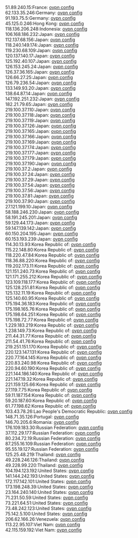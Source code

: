 51.89.240.15:France: [ovpn config](vpn/51_89_240_15.ovpn)  
62.133.35.246:Germany: [ovpn config](vpn/62_133_35_246.ovpn)  
91.193.75.5:Germany: [ovpn config](vpn/91_193_75_5.ovpn)  
45.125.0.246:Hong Kong: [ovpn config](vpn/45_125_0_246.ovpn)  
118.136.206.248:Indonesia: [ovpn config](vpn/118_136_206_248.ovpn)  
106.168.186.232:Japan: [ovpn config](vpn/106_168_186_232.ovpn)  
112.137.68.156:Japan: [ovpn config](vpn/112_137_68_156.ovpn)  
118.240.149.174:Japan: [ovpn config](vpn/118_240_149_174.ovpn)  
119.230.68.109:Japan: [ovpn config](vpn/119_230_68_109.ovpn)  
120.137.140.17:Japan: [ovpn config](vpn/120_137_140_17.ovpn)  
125.192.40.107:Japan: [ovpn config](vpn/125_192_40_107.ovpn)  
126.153.245.24:Japan: [ovpn config](vpn/126_153_245_24.ovpn)  
126.37.36.165:Japan: [ovpn config](vpn/126_37_36_165.ovpn)  
126.66.27.25:Japan: [ovpn config](vpn/126_66_27_25.ovpn)  
126.79.236.54:Japan: [ovpn config](vpn/126_79_236_54.ovpn)  
133.149.93.20:Japan: [ovpn config](vpn/133_149_93_20.ovpn)  
138.64.87.14:Japan: [ovpn config](vpn/138_64_87_14.ovpn)  
147.192.251.232:Japan: [ovpn config](vpn/147_192_251_232.ovpn)  
182.21.79.65:Japan: [ovpn config](vpn/182_21_79_65.ovpn)  
219.100.37.110:Japan: [ovpn config](vpn/219_100_37_110.ovpn)  
219.100.37.118:Japan: [ovpn config](vpn/219_100_37_118.ovpn)  
219.100.37.119:Japan: [ovpn config](vpn/219_100_37_119.ovpn)  
219.100.37.126:Japan: [ovpn config](vpn/219_100_37_126.ovpn)  
219.100.37.165:Japan: [ovpn config](vpn/219_100_37_165.ovpn)  
219.100.37.166:Japan: [ovpn config](vpn/219_100_37_166.ovpn)  
219.100.37.169:Japan: [ovpn config](vpn/219_100_37_169.ovpn)  
219.100.37.174:Japan: [ovpn config](vpn/219_100_37_174.ovpn)  
219.100.37.177:Japan: [ovpn config](vpn/219_100_37_177.ovpn)  
219.100.37.179:Japan: [ovpn config](vpn/219_100_37_179.ovpn)  
219.100.37.190:Japan: [ovpn config](vpn/219_100_37_190.ovpn)  
219.100.37.2:Japan: [ovpn config](vpn/219_100_37_2.ovpn)  
219.100.37.24:Japan: [ovpn config](vpn/219_100_37_24.ovpn)  
219.100.37.29:Japan: [ovpn config](vpn/219_100_37_29.ovpn)  
219.100.37.54:Japan: [ovpn config](vpn/219_100_37_54.ovpn)  
219.100.37.56:Japan: [ovpn config](vpn/219_100_37_56.ovpn)  
219.100.37.81:Japan: [ovpn config](vpn/219_100_37_81.ovpn)  
219.100.37.90:Japan: [ovpn config](vpn/219_100_37_90.ovpn)  
27.121.199.10:Japan: [ovpn config](vpn/27_121_199_10.ovpn)  
58.188.246.230:Japan: [ovpn config](vpn/58_188_246_230.ovpn)  
58.191.245.201:Japan: [ovpn config](vpn/58_191_245_201.ovpn)  
59.129.44.173:Japan: [ovpn config](vpn/59_129_44_173.ovpn)  
59.147.139.142:Japan: [ovpn config](vpn/59_147_139_142.ovpn)  
60.150.204.195:Japan: [ovpn config](vpn/60_150_204_195.ovpn)  
60.153.193.239:Japan: [ovpn config](vpn/60_153_193_239.ovpn)  
114.30.13.93:Korea Republic of: [ovpn config](vpn/114_30_13_93.ovpn)  
115.22.148.80:Korea Republic of: [ovpn config](vpn/115_22_148_80.ovpn)  
118.220.47.84:Korea Republic of: [ovpn config](vpn/118_220_47_84.ovpn)  
118.36.88.220:Korea Republic of: [ovpn config](vpn/118_36_88_220.ovpn)  
119.202.173.11:Korea Republic of: [ovpn config](vpn/119_202_173_11.ovpn)  
121.151.240.73:Korea Republic of: [ovpn config](vpn/121_151_240_73.ovpn)  
121.171.255.212:Korea Republic of: [ovpn config](vpn/121_171_255_212.ovpn)  
123.109.118.177:Korea Republic of: [ovpn config](vpn/123_109_118_177.ovpn)  
125.128.251.81:Korea Republic of: [ovpn config](vpn/125_128_251_81.ovpn)  
125.132.11.19:Korea Republic of: [ovpn config](vpn/125_132_11_19.ovpn)  
125.140.60.95:Korea Republic of: [ovpn config](vpn/125_140_60_95.ovpn)  
175.194.36.183:Korea Republic of: [ovpn config](vpn/175_194_36_183.ovpn)  
175.198.165.76:Korea Republic of: [ovpn config](vpn/175_198_165_76.ovpn)  
175.198.64.251:Korea Republic of: [ovpn config](vpn/175_198_64_251.ovpn)  
175.198.72.77:Korea Republic of: [ovpn config](vpn/175_198_72_77.ovpn)  
1.229.183.219:Korea Republic of: [ovpn config](vpn/1_229_183_219.ovpn)  
1.238.149.73:Korea Republic of: [ovpn config](vpn/1_238_149_73.ovpn)  
211.44.31.77:Korea Republic of: [ovpn config](vpn/211_44_31_77.ovpn)  
211.54.41.76:Korea Republic of: [ovpn config](vpn/211_54_41_76.ovpn)  
219.251.151.170:Korea Republic of: [ovpn config](vpn/219_251_151_170.ovpn)  
220.123.147.131:Korea Republic of: [ovpn config](vpn/220_123_147_131.ovpn)  
220.77.164.145:Korea Republic of: [ovpn config](vpn/220_77_164_145.ovpn)  
220.83.240.98:Korea Republic of: [ovpn config](vpn/220_83_240_98.ovpn)  
220.94.60.190:Korea Republic of: [ovpn config](vpn/220_94_60_190.ovpn)  
221.144.186.140:Korea Republic of: [ovpn config](vpn/221_144_186_140.ovpn)  
221.147.19.32:Korea Republic of: [ovpn config](vpn/221_147_19_32.ovpn)  
221.159.125.66:Korea Republic of: [ovpn config](vpn/221_159_125_66.ovpn)  
27.119.7.75:Korea Republic of: [ovpn config](vpn/27_119_7_75.ovpn)  
59.11.187.154:Korea Republic of: [ovpn config](vpn/59_11_187_154.ovpn)  
59.20.187.60:Korea Republic of: [ovpn config](vpn/59_20_187_60.ovpn)  
61.77.198.62:Korea Republic of: [ovpn config](vpn/61_77_198_62.ovpn)  
103.43.78.26:Lao People's Democratic Republic: [ovpn config](vpn/103_43_78_26.ovpn)  
148.71.35.126:Portugal: [ovpn config](vpn/148_71_35_126.ovpn)  
146.70.205.6:Romania: [ovpn config](vpn/146_70_205_6.ovpn)  
176.109.183.30:Russian Federation: [ovpn config](vpn/176_109_183_30.ovpn)  
37.112.29.177:Russian Federation: [ovpn config](vpn/37_112_29_177.ovpn)  
80.234.72.19:Russian Federation: [ovpn config](vpn/80_234_72_19.ovpn)  
87.255.16.109:Russian Federation: [ovpn config](vpn/87_255_16_109.ovpn)  
95.55.19.127:Russian Federation: [ovpn config](vpn/95_55_19_127.ovpn)  
125.25.48.219:Thailand: [ovpn config](vpn/125_25_48_219.ovpn)  
49.228.246.126:Thailand: [ovpn config](vpn/49_228_246_126.ovpn)  
49.228.99.220:Thailand: [ovpn config](vpn/49_228_99_220.ovpn)  
104.194.123.192:United States: [ovpn config](vpn/104_194_123_192.ovpn)  
141.144.242.193:United States: [ovpn config](vpn/141_144_242_193.ovpn)  
172.117.142.101:United States: [ovpn config](vpn/172_117_142_101.ovpn)  
173.198.248.39:United States: [ovpn config](vpn/173_198_248_39.ovpn)  
23.164.240.140:United States: [ovpn config](vpn/23_164_240_140.ovpn)  
71.231.50.59:United States: [ovpn config](vpn/71_231_50_59.ovpn)  
73.221.64.51:United States: [ovpn config](vpn/73_221_64_51.ovpn)  
73.48.242.123:United States: [ovpn config](vpn/73_48_242_123.ovpn)  
75.142.5.100:United States: [ovpn config](vpn/75_142_5_100.ovpn)  
206.62.166.26:Venezuela: [ovpn config](vpn/206_62_166_26.ovpn)  
113.22.95.107:Viet Nam: [ovpn config](vpn/113_22_95_107.ovpn)  
42.115.159.192:Viet Nam: [ovpn config](vpn/42_115_159_192.ovpn)  
